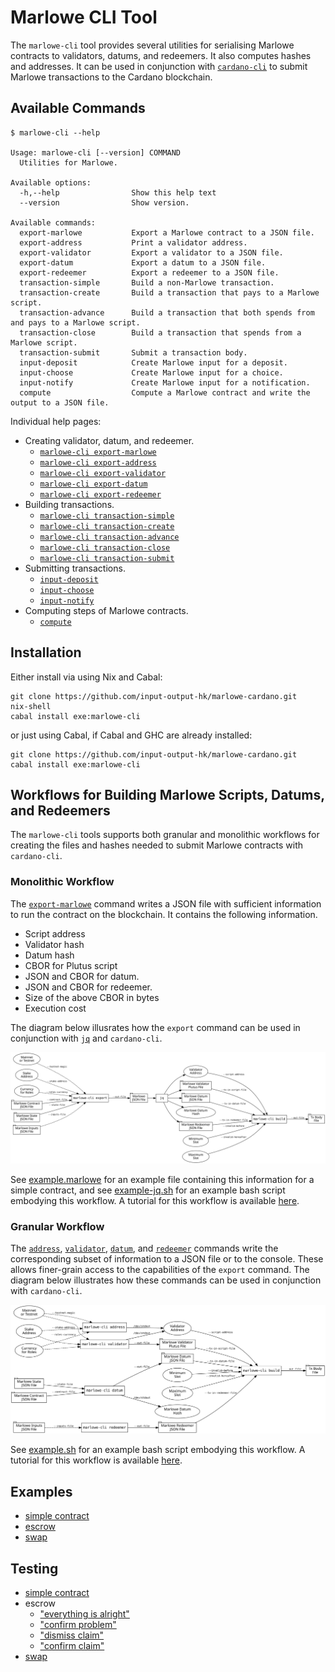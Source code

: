 # Marlowe CLI Tool

The `marlowe-cli` tool provides several utilities for serialising Marlowe contracts to validators, datums, and redeemers. It also computes hashes and addresses. It can be used in conjunction with [`cardano-cli`](https://github.com/input-output-hk/cardano-node/blob/master/cardano-cli/README.md) to submit Marlowe transactions to the Cardano blockchain.


## Available Commands

    $ marlowe-cli --help
    
    Usage: marlowe-cli [--version] COMMAND
      Utilities for Marlowe.
    
    Available options:
      -h,--help                Show this help text
      --version                Show version.
    
    Available commands:
      export-marlowe           Export a Marlowe contract to a JSON file.
      export-address           Print a validator address.
      export-validator         Export a validator to a JSON file.
      export-datum             Export a datum to a JSON file.
      export-redeemer          Export a redeemer to a JSON file.
      transaction-simple       Build a non-Marlowe transaction.
      transaction-create       Build a transaction that pays to a Marlowe script.
      transaction-advance      Build a transaction that both spends from and pays to a Marlowe script.
      transaction-close        Build a transaction that spends from a Marlowe script.
      transaction-submit       Submit a transaction body.
      input-deposit            Create Marlowe input for a deposit.
      input-choose             Create Marlowe input for a choice.
      input-notify             Create Marlowe input for a notification.
      compute                  Compute a Marlowe contract and write the output to a JSON file.

Individual help pages:

*   Creating validator, datum, and redeemer.
    *   [`marlowe-cli export-marlowe`](doc/export-marlowe.md)
    *   [`marlowe-cli export-address`](doc/export-address.md)
    *   [`marlowe-cli export-validator`](doc/export-validator.md)
    *   [`marlowe-cli export-datum`](doc/export-datum.md)
    *   [`marlowe-cli export-redeemer`](doc/export-redeemer.md)
*   Building transactions.
    *   [`marlowe-cli transaction-simple`](doc/transaction-simple.md)
    *   [`marlowe-cli transaction-create`](doc/transaction-create.md)
    *   [`marlowe-cli transaction-advance`](doc/transaction-advance.md)
    *   [`marlowe-cli transaction-close`](doc/transaction-close.md)
    *   [`marlowe-cli transaction-submit`](doc/transaction-submit.md)
*   Submitting transactions.
    *   [`input-deposit`](doc/input-deposit.md)
    *   [`input-choose`](doc/input-choose.md)
    *   [`input-notify`](doc/input-notify.md)
*   Computing steps of Marlowe contracts.
    *   [`compute`](doc/compute.md)


## Installation

Either install via using Nix and Cabal:

    git clone https://github.com/input-output-hk/marlowe-cardano.git
    nix-shell
    cabal install exe:marlowe-cli

or just using Cabal, if Cabal and GHC are already installed:

    git clone https://github.com/input-output-hk/marlowe-cardano.git
    cabal install exe:marlowe-cli


## Workflows for Building Marlowe Scripts, Datums, and Redeemers

The `marlowe-cli` tools supports both granular and monolithic workflows for creating the files and hashes needed to submit Marlowe contracts with `cardano-cli`.


### Monolithic Workflow

The [`export-marlowe`](doc/export.md) command writes a JSON file with sufficient information to run the contract on the blockchain. It contains the following information.

*   Script address
*   Validator hash
*   Datum hash
*   CBOR for Plutus script
*   JSON and CBOR for datum.
*   JSON and CBOR for redeemer.
*   Size of the above CBOR in bytes
*   Execution cost

The diagram below illusrates how the `export` command can be used in conjunction with [`jq`](https://stedolan.github.io/jq/manual/) and `cardano-cli`.

![Marlowe workflow using `marlowe-cli`, `jq`, and `cardano-cli`.](doc/diagrams/workflow-jq.svg)

See [example.marlowe](doc/example.marlowe) for an example file containing this information for a simple contract, and see [example-jq.sh](doc/example-jq.sh) for an example bash script embodying this workflow. A tutorial for this workflow is available [here](doc/tutorial-jq.md).


### Granular Workflow

The [`address`](doc/address.md), [`validator`](doc/validator.md), [`datum`](doc/datum.md), and [`redeemer`](doc/redeemer.md) commands write the corresponding subset of information to a JSON file or to the console. These allows finer-grain access to the capabilities of the `export` command. The diagram below illustrates how these commands can be used in conjunction with `cardano-cli`.

![Marlowe workflow using `marlowe-cli` and `cardano-cli`.](doc/diagrams/workflow.svg)

See [example.sh](doc/example.sh) for an example bash script embodying this workflow. A tutorial for this workflow is available [here](doc/tutorial.md).


## Examples

*   [simple contract](examples/simple/ReadMe.md)
*   [escrow](examples/escrow/ReadMe.md)
*   [swap](examples/swap/ReadMe.md)


## Testing

*   [simple contract](examples/simple/run-test.sh)
*   escrow
    *   ["everything is alright"](examples/escrow/run-everything-is-alright.sh)
    *   ["confirm problem"](examples/escrow/run-confirm-problem.sh)
    *   ["dismiss claim"](examples/escrow/run-dimiss-claim.sh)
    *   ["confirm claim"](examples/escrow/run-confirm-claim.sh)
*   [swap](examples/swap/run-swap.sh)
